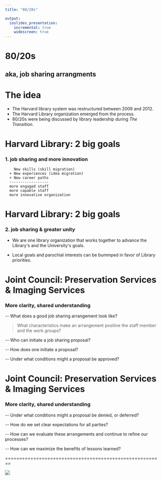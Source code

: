 ```yaml
---
title: "80/20s"

output:
  ioslides_presentation:
    incremental: true
    widescreen: true
---
```



80/20s
========================================================


## aka, job sharing arrangments

The idea
========================================================

* The Harvard library system was restructured between 2009 and 2012.
* The Harvard Library organization emerged from the process.
* 80/20s were being discussed by library leadership during _The Transition_.


Harvard Library: 2 big goals
========================================================

### 1. job sharing and **more innovation**

```
    New skills (skill migration)
  + New experiences (idea migration)
  + New career paths
  ------------------
  more engaged staff
  more capable staff
  more innovative organization

```

Harvard Library: 2 big goals
========================================================

### 2. job sharing & **greater unity**

* We are one library organization that works together to advance the Library's and the University's goals.

* Local goals and parochial interests can be bummped in favor of Library priorities.


Joint Council: Preservation Services & Imaging Services
========================================================

### More clarity, shared understanding

-- What does a good job sharing arrangement look like?

> What characteristics make an arrangement positive the staff member and the work groups?

-- Who can initiate a job sharing proposal?

-- How does one initiate a proposal?

-- Under what conditions might a proposal be approved?


Joint Council: Preservation Services & Imaging Services
========================================================

### More clarity, shared understanding

-- Under what conditions might a proposal be denied, or deferred?

-- How do we set clear expectations for all parties?

-- How can we evaluate these arrangements and continue to refine our processes?

-- How can we maximize the benefits of lessons learned?


========================================================


![](https://farm1.staticflickr.com/555/32145493721_8b8fb1e24d_k.jpg)
